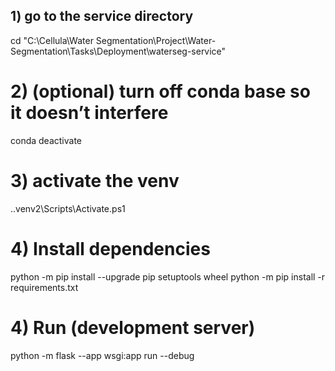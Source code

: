 ## 1) go to the service directory
cd "C:\Cellula\Water Segmentation\Project\Water-Segmentation\Tasks\Deployment\waterseg-service"

# 2) (optional) turn off conda base so it doesn’t interfere

conda deactivate

# 3) activate the venv

.\.venv2\Scripts\Activate.ps1

# 4) Install dependencies

python -m pip install --upgrade pip setuptools wheel
python -m pip install -r requirements.txt

# 4) Run (development server)

python -m flask --app wsgi:app run --debug

